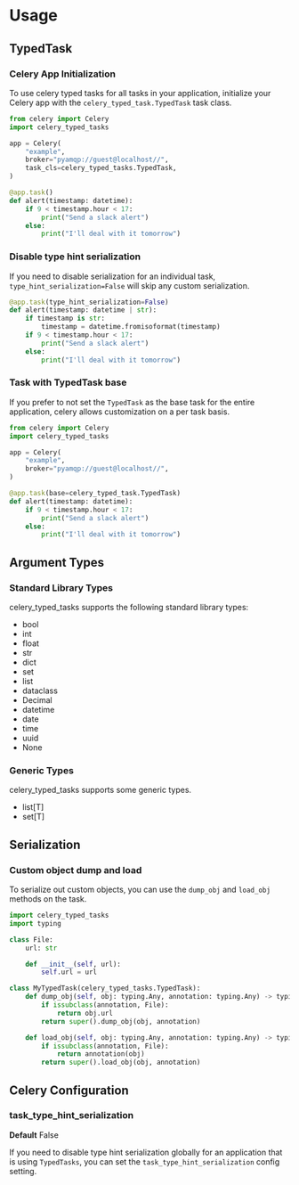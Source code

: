 # Usage

## TypedTask

### Celery App Initialization

To use celery typed tasks for all tasks in your application, initialize your Celery app with
the `celery_typed_task.TypedTask` task class.

```python
from celery import Celery
import celery_typed_tasks

app = Celery(
    "example",
    broker="pyamqp://guest@localhost//",
    task_cls=celery_typed_tasks.TypedTask,
)

@app.task()
def alert(timestamp: datetime):
    if 9 < timestamp.hour < 17:
        print("Send a slack alert")
    else:
        print("I'll deal with it tomorrow")
```

### Disable type hint serialization

If you need to disable serialization for an individual task, `type_hint_serialization=False` will skip
any custom serialization.

```python
@app.task(type_hint_serialization=False)
def alert(timestamp: datetime | str):
    if timestamp is str:
        timestamp = datetime.fromisoformat(timestamp)
    if 9 < timestamp.hour < 17:
        print("Send a slack alert")
    else:
        print("I'll deal with it tomorrow")
```

### Task with TypedTask base

If you prefer to not set the `TypedTask` as the base task for the entire application,
celery allows customization on a per task basis.

```python
from celery import Celery
import celery_typed_tasks

app = Celery(
    "example",
    broker="pyamqp://guest@localhost//",
)

@app.task(base=celery_typed_task.TypedTask)
def alert(timestamp: datetime):
    if 9 < timestamp.hour < 17:
        print("Send a slack alert")
    else:
        print("I'll deal with it tomorrow")
```

## Argument Types

### Standard Library Types

celery_typed_tasks supports the following standard library types:

- bool
- int
- float
- str
- dict
- set
- list  
- dataclass
- Decimal  
- datetime
- date
- time
- uuid
- None

### Generic Types

celery_typed_tasks supports some generic types.

- list[T]
- set[T]

## Serialization

### Custom object dump and load

To serialize out custom objects, you can use the `dump_obj` and `load_obj` methods
on the task.

```python
import celery_typed_tasks
import typing

class File:
    url: str

    def __init__(self, url):
        self.url = url

class MyTypedTask(celery_typed_tasks.TypedTask):
    def dump_obj(self, obj: typing.Any, annotation: typing.Any) -> typing.Any:
        if issubclass(annotation, File):
            return obj.url
        return super().dump_obj(obj, annotation)

    def load_obj(self, obj: typing.Any, annotation: typing.Any) -> typing.Any:
        if issubclass(annotation, File):
            return annotation(obj)
        return super().load_obj(obj, annotation)
```

## Celery Configuration

### task_type_hint_serialization

**Default** False

If you need to disable type hint serialization globally for an application that is using `TypedTasks`,
you can set the `task_type_hint_serialization` config setting.

